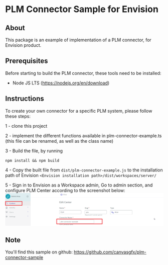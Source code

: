 # PLM Connector Sample for Envision

## About

This package is an example of implementation of a PLM connector, for Envision product. 

## Prerequisites

Before starting to build the PLM connector, these tools need to be installed:

- Node JS LTS (https://nodejs.org/en/download)

## Instructions

To create your own connector for a specific PLM system, please follow these steps:

1 - clone this project

2 - implement the different functions available in plm-connector-example.ts (this file can be renamed, as well as the class name)

3 - Build the file, by running 
```
npm install && npm build
```

4 - Copy the built file from `dist/plm-connector-example.js` to the installation path of Envision `<Envision installation path>/dist/workspaces/server/`

5 - Sign in to Envision as a Workspace admin, Go to admin section, and configure PLM Center according to the screenshot below:
![](./img/plm_connector_config.png)


## Note

You'll find this sample on github: https://github.com/canvasgfx/plm-connector-sample

